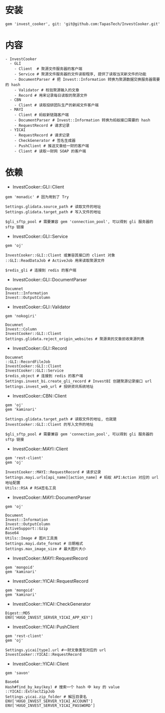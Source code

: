 # 安装
```
gem 'invest_cooker', git: 'git@github.com:TapasTech/InvestCooker.git'
```

# 内容
```
- InvestCooker
  - GLI
    - Client  # 聚源文件服务器的客户端
    - Service # 聚源文件服务器的文件读取程序, 提供了读取当天新文件的功能
    - DocumentParser # 把 Invest::Information 转换为聚源数据交换服务器需要的 hash
    - Validator # 校验聚源输入的文章
    - Record # 用来记录每日读取的聚源文件
  - CBN
    - Client # 读取投研团队生产的新闻文件客户端
  - MAYI
    - Client # 蚂蚁新链路客户端
    - DocumentParser # Invest::Information 转换为蚂蚁接口需要的 hash
    - RequestRecord # 请求记录
  - YICAI
    - RequestRecord # 请求记录
    - CheckGenerator # 签名生成器
    - PushClient # 推送文章给一财的客户端
    - Client # 读取一财网 SOAP 的客户端
```

# 依赖

- InvestCooker::GLI::Client

```
gem 'monadic' # 因为用到了 Try

Settings.glidata.source_path # 读取文件的地址
Settings.glidata.target_path # 写入文件的地址

$gli_sftp_pool # 需要兼容 gem 'connection_pool', 可以得到 gli 服务器的 sftp 链接
```

- InvestCooker::GLI::Service

```
gem 'oj'

InvestCooker::GLI::Client 或兼容其接口的 client 对象
::GLI::ReadDataJob # ActiveJob 用来读取聚源文件

$redis_gli # 连接到 redis 的客户端
```

- InvestCooker::GLI::DocumentParser
```
Documnet
Invest::Information
Invest::OutputColumn
```

- InvestCooker::GLI::Validator
```
gem 'nokogiri'

Documnet
Invest::Column
InvestCooker::GLI::Client
Settings.glidata.reject_origin_websites # 聚源来的文章拒收来源列表
```

- InvestCooker::GLI::Record
```
Documnet
::GLI::RecordFileJob
InvestCooker::GLI::Client
InvestCooker::GLI::Service
$redis_object # 连接到 redis 的客户端
Settings.invest_bi.create_gli_record # InvestBI 创建聚源记录接口 url
Settings.invest_web_url # 投研资讯系统地址
```

- InvestCooker::CBN::Client

```
gem 'oj'
gem 'kaminari'

Settings.glidata.target_path # 读取文件的地址, 也就是 InvestCooker::GLI::Client 的写入文件的地址

$gli_sftp_pool # 需要兼容 gem 'connection_pool', 可以得到 gli 服务器的 sftp 链接
```

- InvestCooker::MAYI::Client
```
gem 'rest-client'
gem 'oj'

InvestCooker::MAYI::RequestRecord # 请求记录
Settings.mayi.urls[api_name][action_name] # 蚂蚁 API:Action 对应的 url 地址配置
Utils::RSA # RSA签名工具
```

- InvestCooker::MAYI::DocumentParser
```
gem 'oj'

Document
Invest::Information
Invest::OutputColumn
ActiveSupport::Gzip
Base64
Utils::Image # 图片工具类
Settings.mayi.date_format # 日期格式
Settings.max_image_size # 最大图片大小
```

- InvestCooker::MAYI::RequestRecord
```
gem 'mongoid'
gem 'kaminari'
```

- InvestCooker::YICAI::RequestRecord
```
gem 'mongoid'
gem 'kaminari'
```

- InvestCooker::YICAI::CheckGenerator
```
Digest::MD5
ENV['HUGO_INVEST_SERVER_YICAI_APP_KEY']
```

- InvestCooker::YICAI::PushClient
```
gem 'rest-client'
gem 'oj'

Settings.yicai[type].url #一财文章类型对应的 url
InvestCooker::YICAI::RequestRecord
```

- InvestCooker::YICAI::Client
```
gem 'savon'

Base64
Hash#find_by_key(key) # 搜索一个 hash 中 key 的 value
::YICAI::ExtractZipJob
Settings.yicai.zip_folder # 解压目录名
ENV['HUGO_INVEST_SERVER_YICAI_ACCOUNT']
ENV['HUGO_INVEST_SERVER_YICAI_PASSWORD']
```

